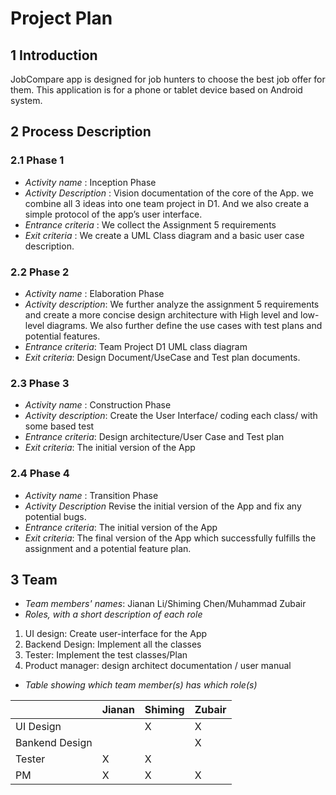 # Project Plan

## 1 Introduction

JobCompare app is designed for job hunters to choose the best job offer for them. This application is for a phone or tablet device based on Android system.

## 2 Process Description
### 2.1 Phase 1
- *Activity name* : Inception Phase
- *Activity Description* : Vision documentation of the core of the App. we combine all 3 ideas into one team project in D1. And we also create a simple protocol of the app’s user interface.
- *Entrance criteria* : We collect the Assignment 5 requirements
- *Exit criteria* : We create a UML Class diagram and a basic user case description.

### 2.2 Phase 2
- *Activity name* : Elaboration Phase
- *Activity description*: We further analyze the assignment 5 requirements and create a more concise design architecture with High level and low-level diagrams. We also further define the use cases with test plans and potential features.
- *Entrance criteria*: Team Project D1 UML class diagram
- *Exit criteria*: Design Document/UseCase and Test plan documents.

### 2.3 Phase 3
- *Activity name* : Construction Phase
- *Activity description*: Create the User Interface/ coding each class/ with some based test
- *Entrance criteria*: Design architecture/User Case and Test plan
- *Exit criteria*: The initial version of the App

### 2.4 Phase 4
- *Activity name* : Transition Phase
- *Activity Description* Revise the initial version of the App and fix any potential bugs.
- *Entrance criteria*: The initial version of the App
- *Exit criteria*: The final version of the App which successfully fulfills the assignment and a potential feature plan. 



## 3 Team

- *Team members' names*: Jianan Li/Shiming Chen/Muhammad Zubair
- *Roles, with a short description of each role*
1. UI design: Create user-interface for the App
2. Backend Design: Implement all the classes
3. Tester: Implement the test classes/Plan
4. Product manager: design architect documentation / user manual 

- *Table showing which team member(s) has which role(s)*

| |Jianan| Shiming |Zubair|
|-----|--------|-----|--------|
|UI Design|     |X|X     |
|Bankend Design  |     |  |X      |
|Tester  |X      |X  |      |
|PM  |X     |X  | X   |
